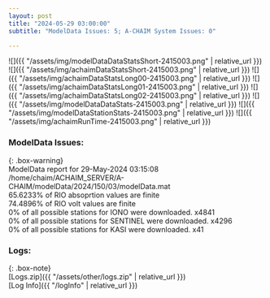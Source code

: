 ```yaml
---
layout: post
title: "2024-05-29 03:00:00"
subtitle: "ModelData Issues: 5; A-CHAIM System Issues: 0"

---
```


![]({{ "/assets/img/modelDataDataStatsShort-2415003.png" | relative_url }})
![]({{ "/assets/img/achaimDataStatsShort-2415003.png" | relative_url }})
![]({{ "/assets/img/achaimDataStatsLong00-2415003.png" | relative_url }})
![]({{ "/assets/img/achaimDataStatsLong01-2415003.png" | relative_url }})
![]({{ "/assets/img/achaimDataStatsLong02-2415003.png" | relative_url }})
![]({{ "/assets/img/modelDataDataStats-2415003.png" | relative_url }})
![]({{ "/assets/img/modelDataStationStats-2415003.png" | relative_url }})
![]({{ "/assets/img/achaimRunTime-2415003.png" | relative_url }})


### ModelData Issues:  
  
{: .box-warning}  
 ModelData report for 29-May-2024 03:15:08   
 /home/chaim/ACHAIM_SERVER/A-CHAIM/modelData/2024/150/03/modelData.mat   
 65.6233% of RIO absoprtion values are finite   
 74.4896% of RIO volt values are finite   
 0% of all possible stations for IONO were downloaded. x4841   
 0% of all possible stations for SENTINEL were downloaded. x4296   
 0% of all possible stations for KASI were downloaded. x41   
  


### Logs:  
  
{: .box-note}  
[Logs.zip]({{ "/assets/other/logs.zip" | relative_url }})  
[Log Info]({{ "/logInfo" | relative_url }})  
